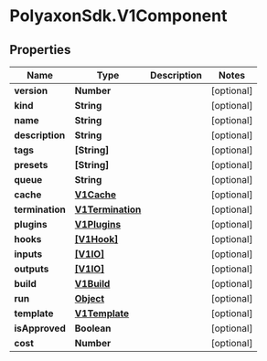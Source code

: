 # PolyaxonSdk.V1Component

## Properties

Name | Type | Description | Notes
------------ | ------------- | ------------- | -------------
**version** | **Number** |  | [optional] 
**kind** | **String** |  | [optional] 
**name** | **String** |  | [optional] 
**description** | **String** |  | [optional] 
**tags** | **[String]** |  | [optional] 
**presets** | **[String]** |  | [optional] 
**queue** | **String** |  | [optional] 
**cache** | [**V1Cache**](V1Cache.md) |  | [optional] 
**termination** | [**V1Termination**](V1Termination.md) |  | [optional] 
**plugins** | [**V1Plugins**](V1Plugins.md) |  | [optional] 
**hooks** | [**[V1Hook]**](V1Hook.md) |  | [optional] 
**inputs** | [**[V1IO]**](V1IO.md) |  | [optional] 
**outputs** | [**[V1IO]**](V1IO.md) |  | [optional] 
**build** | [**V1Build**](V1Build.md) |  | [optional] 
**run** | [**Object**](.md) |  | [optional] 
**template** | [**V1Template**](V1Template.md) |  | [optional] 
**isApproved** | **Boolean** |  | [optional] 
**cost** | **Number** |  | [optional] 


